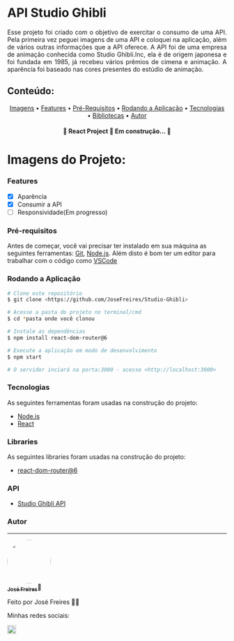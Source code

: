 # API Studio Ghibli

<p align="justify">
Esse projeto foi criado com o objetivo de exercitar o consumo de uma API. Pela primeira vez peguei imagens de uma API
e coloquei na aplicação, além de vários outras informações que a API oferece. A API foi de uma empresa de animação conhecida como 
Studio Ghibli.Inc, ela é de origem japonesa e foi fundada em 1985, já recebeu vários prêmios de cimena e animação.
A aparência foi baseado nas cores presentes do estúdio de animação.
</p>


## Conteúdo:

<p align="center">
 <a href="#imagens-do-projeto">Imagens</a> •
 <a href="#features">Features</a> •
 <a href="#pré-requisitos">Pré-Requisitos</a> •
 <a href="#rodando-a-aplicação">Rodando a Aplicação</a> •
 <a href="#tecnologias">Tecnologias</a> • 
 <a href="#libraries">Bibliotecas</a> • 
 <a href="#autor">Autor</a>
</p>

<h4 align="center"> 
	🚧  React Project 🚀 Em construção...  🚧
</h4>

# Imagens do Projeto:



### Features

- [x] Aparência
- [x] Consumir a API
- [ ] Responsividade(Em progresso)

### Pré-requisitos

Antes de começar, você vai precisar ter instalado em sua máquina as seguintes ferramentas:
[Git](https://git-scm.com), [Node.js](https://nodejs.org/en/). 
Além disto é bom ter um editor para trabalhar com o código como [VSCode](https://code.visualstudio.com/)

### Rodando a Aplicação

```bash
# Clone este repositório
$ git clone <https://github.com/JoseFreires/Studio-Ghibli>

# Acesse a pasta do projeto no terminal/cmd
$ cd *pasta onde você clonou

# Instale as dependências
$ npm install react-dom-router@6

# Execute a aplicação em modo de desenvolvimento
$ npm start

# O servidor inciará na porta:3000 - acesse <http://localhost:3000>
```

### Tecnologias

As seguintes ferramentas foram usadas na construção do projeto:

- [Node.js](https://nodejs.org/en/)
- [React](https://pt-br.reactjs.org/)

### Libraries

As seguintes libraries foram usadas na construção do projeto:

- [react-dom-router@6](https://reactrouter.com/docs/en/v6/getting-started/overview)

### API

- [Studio Ghibli API](https://ghibliapi.herokuapp.com)

### Autor
---

<a href="https://github.com/JoseFreires">
 <img style="border-radius: 50%;" src="https://avatars.githubusercontent.com/u/88195769?v=4" width="100px;" alt=""/>
 <br />
 <sub><b>José Freires</b></sub></a>🦊
</a>


Feito por José Freires 🦊🦊 

Minhas redes sociais:

<a href="www.linkedin.com/in/josé-guilherme-silva-freires-27b778227" type="blank">
	<img style="width: 20px;
	cursor: pointer;" src="https://cdn-icons.flaticon.com/png/512/3536/premium/3536505.png?token=exp=1658073236~hmac=f40313435491c07d739bb205950cf6d4" />
</a>
